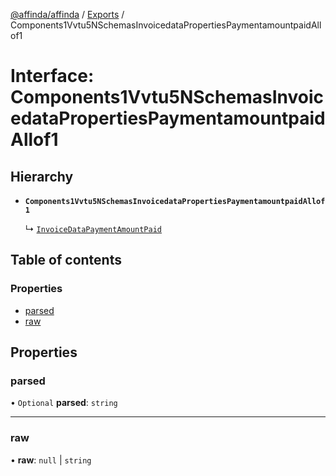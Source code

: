 [@affinda/affinda](../README.md) / [Exports](../modules.md) / Components1Vvtu5NSchemasInvoicedataPropertiesPaymentamountpaidAllof1

# Interface: Components1Vvtu5NSchemasInvoicedataPropertiesPaymentamountpaidAllof1

## Hierarchy

- **`Components1Vvtu5NSchemasInvoicedataPropertiesPaymentamountpaidAllof1`**

  ↳ [`InvoiceDataPaymentAmountPaid`](InvoiceDataPaymentAmountPaid.md)

## Table of contents

### Properties

- [parsed](Components1Vvtu5NSchemasInvoicedataPropertiesPaymentamountpaidAllof1.md#parsed)
- [raw](Components1Vvtu5NSchemasInvoicedataPropertiesPaymentamountpaidAllof1.md#raw)

## Properties

### parsed

• `Optional` **parsed**: `string`

___

### raw

• **raw**: ``null`` \| `string`
